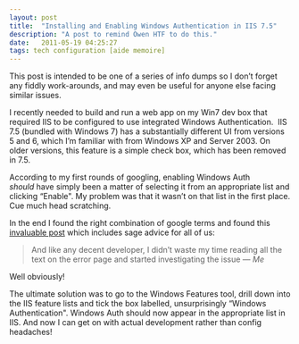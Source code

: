 ```yaml
---
layout: post
title:  "Installing and Enabling Windows Authentication in IIS 7.5"
description: "A post to remind Owen HTF to do this."
date:   2011-05-19 04:25:27
tags: tech configuration [aide memoire]
---
```

This post is intended to be one of a series of info dumps so I don&#8217;t forget any fiddly work-arounds, and may even be useful for anyone else facing similar issues.

I recently needed to build and run a web app on my Win7 dev box that required IIS to be configured to use integrated Windows Authentication.  IIS 7.5 (bundled with Windows 7) has a substantially different UI from versions 5 and 6, which I&#8217;m familiar with from Windows XP and Server 2003. On older versions, this feature is a simple check box, which has been removed in 7.5.  
<!-- more -->

According to my first rounds of googling, enabling Windows Auth <em>should</em> have simply been a matter of selecting it from an appropriate list and clicking &#8220;Enable". My problem was that it wasn&#8217;t on that list in the first place.
Cue much head scratching.

In the end I found the right combination of google terms and found this <a href="http://blog.hoegaerden.be/2010/02/14/iis-7-5-and-windows-authentication/">invaluable post</a> which includes sage advice for all of us:

>And like any decent developer, I didn’t waste my time reading all the text on the error page and started investigating the issue
> <cite>&mdash; Me</cite>

Well obviously!

The ultimate solution was to go to the Windows Features tool, drill down into the IIS feature lists and tick the box labelled, unsurprisingly &#8220;Windows Authentication". Windows Auth should now appear in the appropriate list in IIS.
And now I can get on with actual development rather than config headaches!